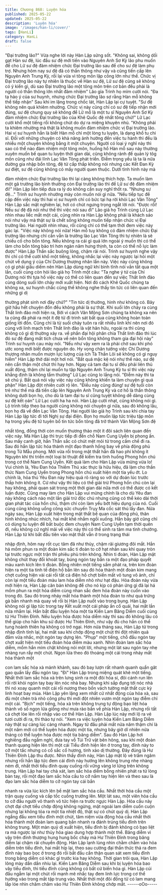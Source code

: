 ```yaml
---
title: Chương 868: Luyện hóa
published: 2025-05-22
updated: 2025-05-22
description: 'Luyện hóa'
image: '/images/han-li/cover/'
tags: [HanLi]
category: HanLi
draft: false
---
```


"Đại trưởng lão?" Vừa nghe lời này Hàn Lập sửng sốt.
"Không sai, không dối gạt Hàn sư đệ, lúc đầu sư đệ mới tiến vào
Nguyên Anh Sơ Kỳ lão phu muốn để cho Lữ sư đệ đảm nhiệm
chức Đại trưởng lão sau để cho sư đệ làm phụ trợ. Nhưng hôm
nay sư đệ đã có thần thông như vậy và cũng tiến cấp lên Nguyên
Anh Trung Kỳ, rồi lại vừa vì tông môn lập công lớn như thế. Chức
vị Đại trưởng lão này tự nhiên là thuộc về Hàn sư đệ, Lữ sư đệ
cũng sẽ không có ý kiến gì, dù sao Đại trưởng lão một tông môn
trên cơ bản đều phải là người có thần thông lớn nhất đảm nhiệm"
Lão gỉa Trình họ mỉm cười nói.
"Đa tạ hảo ý của sư huynh, nhưng chức Đại trưởng lão sợ rằng
Hàn mỗ không thể tiếp nhận" Sau khi im lặng trong chốc lát, Hàn
Lập lại cự tuyệt.
"Sư đệ không nên quá khiêm nhường. Chức vị này cũng chỉ có sư
đệ tiếp nhận mới đúng, sư đệ chung quy sẽ không để Lữ mỗ là
một tu sĩ Nguyên Anh Sơ Kỳ đảm nhiệm chức Đại trưởng lão của
Khê Quốc đệ nhất tông chứ!" Lữ Lạc cười khổ một tiếng rồi không
chút do dự ra miệng khuyên nhủ.
"Không phải ta khiêm nhường mà thật là không muốn đảm nhiệm
chức vị Đại trưởng lão. Hai vị sư huynh hẳn là biết Hàn mỗ chỉ
một lòng tu luyện, là dạng khổ tu chi sĩ. Đối với những chuyện có
khả năng ảnh hưởng đến việc tu hành thì đều là nhiều một
chuyện không bằng ít một chuyện. Người có loại ý nghĩ này thì
sao có thể nào đảm nhiệm một tông môn, huống hồ Hàn mỗ sau
này thường xuyên muốn bế quan tu luyện thời gian dài, cũng
không rảnh để quản lý tôg môn cũng như đái lĩnh Lạc Vân Tông
phát triển. Điễm trọng yếu là ta là nửa đường gia nhập bổn tông,
đệ tử cấp thấp không nói nhưng các Kết Đan Kỳ sư điệt, sư đệ
cũng không có mấy người quen thuộc. Dưới tình hình này mà

đảm nhiệm chức Đại trưởng lão thì lại càng không thích hợp.
Ta muốn làm một gã trưởng lão bình thường còn Đại trưởng lão
thì để Lữ sư đệ đảm nhiệm đi!" Hàn Lập liên tiếp đưa ra lý do
không cần suy nghĩ thốt ra.
"Nhưng sư đệ..." Trình sư huynh nhướng mày còn muốn nói gì
nữa.
"Nếu tiếp tục đề cập đến việc này thì hai vị sư huynh chỉ có bức
tại hạ rời khỏi Lạc Vân Tông" Hàn Lập sắc mặt nghiêm lại, hơi có
chút ngưng trọng ngắt lời nói.
"Được rồi! Nếu sư đệ đã nói như thế thì việc nói sau đi" Lão giả
họ Trình cùng Lữ Lạc nhìn nhau liếc mắt một cái, cũng nhìn ra
Hàn Lập không phải là khách sáo nói như vậy mà thật sự là chết
sống không muốn tiếp nhận chức vị Đại trưởng lão.
Hai người nhìn nhau, rồi cũng chỉ có thể tạm thời đem việc này
gác lại.
"Việc này không nói nữa! Hàn mỗ tuy không có đảm nhiệm chức
Đại trưởng lão nhưng chỉ cần vẫn là trưởng lão Lạc Vân Tông thì
tự nhiên là sẽ chiếu cố cho bổn tông. Nếu không ra cái gì quá lớn
ngoài ý muốn thì có thể làm cho bổn tông bảo trì hơn ngàn năm
hưng thịnh, ta còn có thể nỗ lực làm được" Hàn Lập Thần sắc
buông lỏng, chậm rãi nói.
Trình sư huynh nghe vậy thì chỉ có thể cười khổ một tiếng, không
nhắc lại việc này ngược lại hỏi một chút về dụng ý của Chí
Dương thượng nhân lần này.
Việc này cũng không có gì phải giấu diếm nên Hàn Lập dùng ngữ
khí bình tĩnh nói vắn tắt qua một lần, cuối cùng còn hỏi lão giả họ
Trình một câu:
"Ta nghe ý tứ của Chí Dương nói thì tựa hồ việc này có thể có liên
quan đến sự việc Thất linh đảo cùng dòng suối lớn chảy mới xuất
hiện. Nơi đó cách Khê Quốc chúng ta không xa, sư huynh chắc
cũng thế không nghe thấy tin tức có liên quan đến những gì dị

thường phát sinh nơi đây chứ?"
"Tin tức dị thường, hình như không có. Bây giờ hầu hết chuyện
đồn đều không phải là sự thật.
Khi suối lớn chảy ra cùng Thất linh đảo mới hiện ra, Bởi vì cách
Vân Mộng Sơn chúng ta không xa nên ta cũng đã phái ra một ít
đệ tử đi trinh sát bất qua cũng không hoàn toàn giống lời đồn.
Cũng chỉ là từ suối chảy tuôn ra rất nhiều linh khí nên nơi đó cùng
với linh mạch trên Thất linh đảo là vật hãn hữu, ngoài ra thì cũng
không có gì dị thường xảy ra. về phần đại hội phân chia Thất linh
đảo thì lúc đó sư đệ đang mất tích chưa về nên bổn tông không
tham gia đại hội này" Trình sư huynh cau mày nói.
"Nếu như vậy xem ra là phải chờ sau khi phó ước xong mới biết
được nguyên do. Hy vọng chân tướng việc Chí Dương thượng
nhân muốn mượn lực lượng của ích Tà Thần Lôi sẽ không có gì
nguy hiểm" Hàn Lập thở dài một hơi nói.
"Bất quá mặc kệ nói như thế nào, sư đệ nên cẩn thận một chút thì
hay hơn. Ngay cả tam đại tu sĩ đều phải liên thủ xuất động, thậm
chí lại muốn tụ tập Nguyên Anh Trung Kỳ tu sĩ thì việc này khẳng
định là không tầm thường" Lữ Lạc cũng lo lắng nói.
"Điễm này thì ta sẽ chú ý. Bất quá nói vậy việc này cũng không
khiến ta làm chuyện gì quá phận" Hàn Lập đột nhiên cười rộ lên.
"Điều này cũng đúng! sư đệ tuổi còn trẻ như thế mà đã tiến cấp
lên Nguyên Anh Trung Kỳ và cơ hồ là thần thông không dưới bọn
họ, cho dù là tam đại tu sĩ cũng tuyệt không dễ dàng cùng sư đệ
kết oán" Lữ Lạc cười ha ha nói.
Hàn Lập cười nhạt, cũng không nói gì.
Lộ trình tiếp theo ba người cũng không nói chuyện gì nữa, sau đó
không lâu, bọn họ đã về đến Lạc Vân Tông.
Hai người lão giả họ Trình sau khi chia tay Hàn Lập lập tức đi tới
Nghị sự đại điện. Bọn họ muốn lập tức triệu tập môn hạ trong yếu
đệ tử tuyên bố tin tức bổn tông đã trở thành Vân Mộng Sơn đệ

nhất tông, đồng thời còn muốn thương thảo một ít đôi sách liên
quan đến việc này.
Mà Hàn Lập thì trực tiếp đi đến chỗ Nam Cung Uyển bị phong ấn.
Sau mấy canh giờ, hắn Thần sắc có chút mệt mỏi từ trong cấm
chế đi ra.
Sau đó hắn lập tức hóa thành một đạo thanh hồng bay về phía
động phủ trong Tử Mẫu phong.
Mới vừa rồi trong mật thất hắn đã hao phí không ít Nguyên khí thi
triển một loại bí thuật để kiểm tra tình huống Phong hồn chú trong
cơ thể Nam Cung Uyển.
Kết quả làm cho Hàn Lập vừa mừng vừa lo!
Vui chính là, Yêu Đan hỏa Thiềm Thú xác thực là hữu hiệu, đã
làm cho thần thức Nam Cung Uyển trong Phong hồn chú xuất
hiện một tia yếu ớt. Lo chính là, hỏa thú Yêu Đan này hiệu quả rõ
ràng so với dự đoán lúc trước thấp hơn không ít.
Cứ như vậy thì liệu có thể giải trừ Phong hồn chú còn lại hay
không, phải quan sát trong một thời gian dài nữa mới có thể được
có kết luận được.
Cũng may làm cho Hàn Lập vui mừng chính là cho dù Yêu đan
này không cách nào một lần giải trừ độc chú nhưng cũng có thể
kéo dài thời gian phát tác của hồn chú, thậm chí còn làm yếu bớt
hiệu dụng của nó. Cuối cùng cũng không uổng công sức chuyến
Trụy Ma cốc sát thú lấy đan.
Nửa ngày sau, Hàn Lập xuất hiện trong mật thất bế quan của
đông phủ, thân hình không nhúc nhích, hai mắt khẽ nhắm ngồi
xuống.
Hắn bây giờ cũng chỉ có dùng tu luyện để bắt buộc đem chuyện
Nam Cung Uyển tạm thời quên đi, nếu không cứ nghĩ mãi về việc
này thì có thể sinh ra tâm ma tình chướng.
Hàn Lập từ khi bắt đầu tiên vào mật thất vẫn ở trong trạng thái

nhập định, hôm nay rốt cục tâm đã như thủy, chậm rãi giương đôi
mắt.
Hắn há mồm phun ra một đoàn kim sắc ti đoàn to cỡ hạt nhãn
sau khi quay tròn tại trước ngực một trận thì phiêu phù trên
không.
Nhìn ti đoàn, Hàn Lập mặt không chút thay đổi khoát tay, búng
ngón tay bắn ra một đạo pháp quyết màu xanh kích lên ti đoàn.
Bỗng nhiên một tiếng sấm phát ra, trên kim đoàn hiện ra một tia
tinh tế điện hồ bắn lên sau đó hóa thành một đoàn kim mang chợt
cuồng hiện vài cái rồi tất cả điện hồ chợt biến mất vô tung vô ảnh,
chỉ còn lại một tiểu đoàn màu lam hỏa diễm nhỏ như hạt đậu.
Hỏa đoàn này vừa mới hiện ra, Hàn Lập căn bản không để cho
nó kịp có phản ứng gì đã lại há mồm phun ra một hỏa diễm cùng
nhan sắc đem hỏa đoàn này cuốn vào trong đó. Sau đó trong
nháy mắt hóa thành một hỏa đoàn to như quả trứng gà bắn
nhanh mà quay về rồi bị Hàn Lập nuốt vào trong bụng.
Hàn Lập không nói gì lập tức trong tay Kết xuất một cái pháp ấn
cổ quái, hai mắt lần nữa nhắm lại.
Hắn bắt đầu luyện hóa một tia Kiền Lam Băng Diễm cuối cùng từ
Hư Thiên Đỉnh. Nếu luyện hóa được hỏa diễm này thì sau đó
không lâu có thể giúp cho hắn khu sử được Hư Thiên Đỉnh, như
vậy đủ cho hắn có thể tung hoành thiên hạ không có trở ngại.
Hơn nửa tháng sau, Hàn Lập từ trong nhập định tỉnh lại, hai mắt
sau khi chớp động một chút thì đột nhiên quả đấm vừa nhấc, một
ngón tay dựng lên.
"Phụp" một tiếng, chỗ đầu ngón tay chợt xuất hiện một tiểu đoàn
hỏa diễm màu xanh.
Nhìn đoàn lam sắc hỏa diễm, mồm hắn mím chặt không nói một
lời, nhưng một lát sau ngón tay nhẹ nhàng run rẩy một chút.
Ngọn lửa theo đó thoáng một cái trong nháy mắt hóa thành một

con lam sắc hỏa xà mảnh khảnh, sau đó bay lượn rất nhanh
quanh quẩn găt gao quấn lấy đầu ngón tay.
"Đi" Hàn Lập trong miệng quát khẽ một tiếng.
Nhất thời lam sắc hỏa xà trên lưng sinh ra một đôi hỏa sí, đôi
cánh run lên rồi rời khỏi ngón tay bay lên nóc nhà bay. Nhưng khi
sắp đụng tới nóc nhà thì nó xoay quanh một cái rồi nương theo
bốn vách tường mật thất cực kỳ linh hoạt bay múa.
Hàn Lập yên lặng xem nhất cử nhất động của hỏa xà, sau đủ một
chén trà nhỏ công phu thì mới đột nhiên vươn một ngón tay điễm
chỉ một cái.
"Bịch" một tiếng, hỏa xà trên không trung tự động bạo liệt hóa
thành vô số ngọn lửa giống như mưa rào bắn về phía Hàn Lập,
nhưng rồi tất cả chợt lóe lên rồi nhập vào cơ thể Hàn Lập.
Hàn Lập lúc này mới lộ ra vẻ tươi cười đi ra, thì thào tự nói.
"Xem ra việc luyện hóa Kiền Lam Băng Diễm này thật sự càng lúc
càng nhanh. Ngay từ đầu phải mất nửa năm thậm chí là một năm
mới có thể luyện hóa được một tia, nhưng bây giờ dĩ nhiên nửa
tháng có thể luyện hóa được một tia băng diễm".
Sau đó Hàn Lập hơi nghiêng đầu ngẫm nghĩ, đưa tay vỗ Túi Trữ
vật bên hông, sau khi một đoàn thanh quang hiện lên thì một cái
Tiểu đỉnh hiện lên ở trong tay, đỉnh này to cỡ một tấc nhưng có cổ
sắc cổ hương, tinh xảo dị thường.
Đây đúng là Hư Thiên Đỉnh Lập thu được.
Nhìn thấy đỉnh này, Hàn Lập mặt lộ vẻ trầm ngâm nhưng rồi hắn
lập tức đem cái đỉnh này hướng lên không trung nhẹ nhàng ném
đi, nhất thời tiểu đỉnh quay cuồng rồi vững vàng lơ lửng trên
không trung.
Hàn Lập hai tay chà xát, lam sắc hỏa diễm bỗng nhiên phát ra từ
lòng bàn tay, rồi một đạo lam sắc hỏa cầu to cỡ nắm tay hiện lên
và theo sau là đạo lam sắc hỏa diễm to cỡ ngón tay cái bắn

nhanh ra vừa lúc kích lên bề mặt lam sắc hỏa cầu. Nhất thời hỏa
cầu một trận quay cuồng và cấp tốc cuồng trướng lên.
Một lát sau, một viên hỏa cầu to cỡ đầu người vô thanh vô tức
hiện ra trước ngực Hàn Lập.
Hỏa cầu này chợt đại chợt tiểu chớp động không ngừng, mặt
ngoài lam diễm cuồn cuộn nhưng lại không tỏa ra một tia nhiệt độ,
thật sự có chút quỷ dị.
Hàn Lập ngẩng đầu xem tiểu đỉnh một chút, tâm niệm vừa động
hỏa cầu nhất thời hóa thành một đoàn lam quang bắn nhanh ra
đánh trúng tiểu đỉnh trên không trung.
Một màn quỷ dị xuất hiện, tiểu đỉnh bị đánh không có bạo liệt ra
mà ngược lại như thủy hỏa giao dung hợp thành một thể. Băng
diễm vì vậy trên đỉnh thượng hung hung bốc cháy mà Hư Thiên
Đỉnh trong băng diễm lại chậm rãi chuyển động.
Hàn Lập lạnh lùng nhìn chằm chằm vào hỏa diễm trên tiểu đỉnh,
hai mắt híp lại, theo sau cường đại thần thức thả ra đem đỉnh này
bao bọc ở trong đó rồi bắt đầu cẩn thận quan sát xem tiểu đỉnh
trong băng diễm có khác gì trước kia hay không.
Thời gian trôi qua, Hàn Lập lông mày dần dần nhíu lại.
Kiền Lam Băng Diễm sau khi bị luyện hóa bao vây tiểu đỉnh, thì
tiểu đỉnh cũng không có bất cứ biến hóa gì.
Hàn Lập cúi đầu ngẫm lại một chút rồi mạnh mẽ nhấc tay đem
linh lực trong cơ thể hướng vào trong mắt tập trung vào. Nhất thời
một đôi đồng tử có lam mang lấp lóe nhìn chăm chăm vào Hư
Thiên Đỉnh không chớp mắt.
------oOo------

